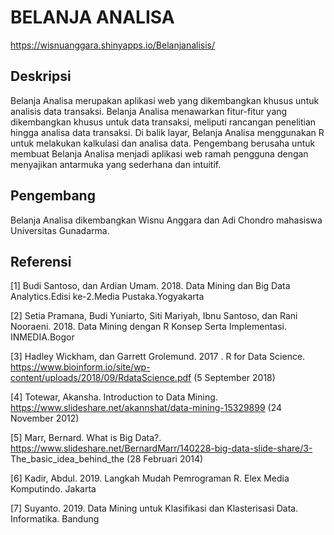 # **BELANJA ANALISA**

https://wisnuanggara.shinyapps.io/Belanjanalisis/

## Deskripsi
Belanja Analisa merupakan aplikasi web yang dikembangkan khusus untuk analisis data transaksi. Belanja Analisa menawarkan fitur-fitur yang dikembangkan khusus untuk data transaksi, meliputi rancangan penelitian hingga analisa data transaksi. Di balik layar, Belanja Analisa menggunakan R untuk melakukan kalkulasi dan analisa data. Pengembang berusaha untuk membuat Belanja Analisa menjadi aplikasi web ramah pengguna dengan menyajikan antarmuka yang sederhana dan intuitif.

## Pengembang
Belanja Analisa dikembangkan Wisnu Anggara dan Adi Chondro mahasiswa Universitas Gunadarma.


## Referensi

[1] Budi Santoso, dan Ardian Umam. 2018. Data Mining dan Big Data
Analytics.Edisi ke-2.Media Pustaka.Yogyakarta

[2] Setia Pramana, Budi Yuniarto, Siti Mariyah, Ibnu Santoso, dan Rani Nooraeni.
2018. Data Mining dengan R Konsep Serta Implementasi. INMEDIA.Bogor

[3] Hadley Wickham, dan Garrett Grolemund. 2017 . R for Data Science.
https://www.bioinform.io/site/wp-content/uploads/2018/09/RdataScience.pdf
(5 September 2018)

[4] Totewar, Akansha. Introduction to Data Mining.
https://www.slideshare.net/akannshat/data-mining-15329899
(24 November 2012)

[5] Marr, Bernard. What is Big Data?.
https://www.slideshare.net/BernardMarr/140228-big-data-slide-share/3-
The_basic_idea_behind_the (28 Februari 2014)

[6] Kadir, Abdul. 2019. Langkah Mudah Pemrograman R. Elex Media
Komputindo. Jakarta

[7] Suyanto. 2019. Data Mining untuk Klasifikasi dan Klasterisasi Data.
Informatika. Bandung
